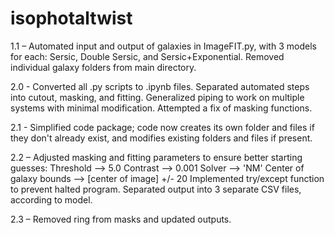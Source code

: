 # isophotaltwist

1.1 – Automated input and output of galaxies in ImageFIT.py, with 3 models for each: Sersic, Double Sersic, and Sersic+Exponential. Removed individual galaxy folders from main directory.

2.0 - Converted all .py scripts to .ipynb files. Separated automated steps into cutout, masking, and fitting. Generalized piping to work on multiple systems with minimal modification. Attempted a fix of masking functions.

2.1 - Simplified code package; code now creates its own folder and files if they don't already exist, and modifies existing folders and files if present.

2.2 – Adjusted masking and fitting parameters to ensure better starting guesses:
          Threshold –> 5.0
          Contrast –> 0.001
          Solver –> 'NM'
          Center of galaxy bounds –> [center of image] +/- 20
      Implemented try/except function to prevent halted program. Separated output into 3 separate CSV files, according to model.
      
2.3 – Removed ring from masks and updated outputs.
